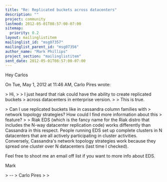 ```yaml
---
title: "Re: Replicated buckets across datacenters"
description: ""
project: community
lastmod: 2012-05-01T08:57:00-07:00
sitemap:
  priority: 0.2
layout: mailinglistitem
mailinglist_id: "msg07357"
mailinglist_parent_id: "msg07356"
author_name: "Mark Phillips"
project_section: "mailinglistitem"
sent_date: 2012-05-01T08:57:00-07:00
---
```



Hey Carlos

On Tue, May 1, 2012 at 11:46 AM, Carlo Pires  wrote:

&gt; Hi,
&gt;
&gt; I just heard that riak could have the ability to create replicated buckets
&gt; across datacenters in enterprise version.
&gt;
&gt; This is true.


&gt; Can I use replicated buckets like in cassandra column families with
&gt; network topology strategies? How could I find more information about this
&gt; feature?
&gt;
&gt;
Riak EDS (which is the fancy name for the Riak distro that includes the
N-way datacenter replication code) works differently than Cassandra in this
respect. People running EDS set up complete clusters in N datacenters that
are all actively participating in cluster activities. Conversely,
Cassandra's network topology strategies work because they spread one
cluster over N datacenters (last time I checked).

Feel free to shoot me an email off list if you want to more info about EDS.

Mark


&gt; --
&gt; Carlo Pires
&gt;
&gt;


